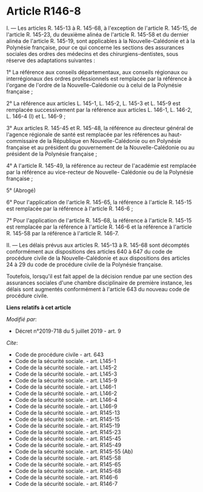 # Article R146-8

I. ― Les articles R. 145-13 à R. 145-68, à l'exception de l'article R. 145-15, de l'article R. 145-23, du deuxième alinéa de
l'article R. 145-58 et du dernier alinéa de l'article R. 145-19, sont applicables à la Nouvelle-Calédonie et à la Polynésie
française, pour ce qui concerne les sections des assurances sociales des ordres des médecins et des chirurgiens-dentistes,
sous réserve des adaptations suivantes :

1° La référence aux conseils départementaux, aux conseils régionaux ou interrégionaux des ordres professionnels est remplacée
par la référence à l'organe de l'ordre de la Nouvelle-Calédonie ou à celui de la Polynésie française ;

2° La référence aux articles L. 145-1, L. 145-2, L. 145-3 et L. 145-9 est remplacée successivement par la référence aux
articles L. 146-1, L. 146-2, L. 146-4 (I) et L. 146-9 ;

3° Aux articles R. 145-45 et R. 145-48, la référence au directeur général de l'agence régionale de santé est remplacée par
les références au haut-commissaire de la République en Nouvelle-Calédonie ou en Polynésie française et au président du
gouvernement de la Nouvelle-Calédonie ou au président de la Polynésie française ;

4° A l'article R. 145-49, la référence au recteur de l'académie est remplacée par la référence au vice-recteur de Nouvelle-
Calédonie ou de la Polynésie française ;

5° (Abrogé)

6° Pour l'application de l'article R. 145-65, la référence à l'article R. 145-15 est remplacée par la référence à l'article
R. 146-6 ;

7° Pour l'application de l'article R. 145-68, la référence à l'article R. 145-15 est remplacée par la référence à l'article
R. 146-6 et la référence à l'article R. 145-58 par la référence à l'article R. 146-7.

II. ― Les délais prévus aux articles R. 145-13 à R. 145-68 sont décomptés conformément aux dispositions des articles 640 à
647 du code de procédure civile de la Nouvelle-Calédonie et aux dispositions des articles 24 à 29 du code de procédure civile
de la Polynésie française.

Toutefois, lorsqu'il est fait appel de la décision rendue par une section des assurances sociales d'une chambre disciplinaire
de première instance, les délais sont augmentés conformément à l'article 643 du nouveau code de procédure civile.

**Liens relatifs à cet article**

_Modifié par_:

  - Décret n°2019-718 du 5 juillet 2019 - art. 9

_Cite_:

  - Code de procédure civile - art. 643
  - Code de la sécurité sociale. - art. L145-1
  - Code de la sécurité sociale. - art. L145-2
  - Code de la sécurité sociale. - art. L145-3
  - Code de la sécurité sociale. - art. L145-9
  - Code de la sécurité sociale. - art. L146-1
  - Code de la sécurité sociale. - art. L146-2
  - Code de la sécurité sociale. - art. L146-4
  - Code de la sécurité sociale. - art. L146-9
  - Code de la sécurité sociale. - art. R145-13
  - Code de la sécurité sociale. - art. R145-15
  - Code de la sécurité sociale. - art. R145-19
  - Code de la sécurité sociale. - art. R145-23
  - Code de la sécurité sociale. - art. R145-45
  - Code de la sécurité sociale. - art. R145-49
  - Code de la sécurité sociale. - art. R145-55 (Ab)
  - Code de la sécurité sociale. - art. R145-58
  - Code de la sécurité sociale. - art. R145-65
  - Code de la sécurité sociale. - art. R145-68
  - Code de la sécurité sociale. - art. R146-6
  - Code de la sécurité sociale. - art. R146-7
